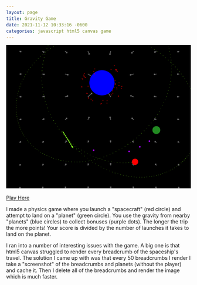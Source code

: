 ```yaml
---
layout: page
title: Gravity Game
date: 2021-11-12 10:33:16 -0600
categories: javascript html5 canvas game
---
```


[![Image of gravity game gameplay. Click to navigate to game.](../assets/gravity/gameplay.png)](https://cwynn.com/gravity)

[Play Here](https://cwynn.com/gravity)

I made a physics game where you launch a "spacecraft" (red circle) and attempt to land on a "planet" (green circle).
You use the gravity from nearby "planets" (blue circles) to collect bonuses (purple dots).
The longer the trip the more points! Your score is divided by the number of launches it takes to land on the planet.

I ran into a number of interesting issues with the game. A big one is that html5 canvas struggled to render every breadcrumb of the spaceship's travel. The solution I came up with was that every 50 breadcrumbs I render I take a "screenshot" of the breadcrumbs and planets (without the player) and cache it. Then I delete all of the breadcrumbs and render the image which is much faster.
